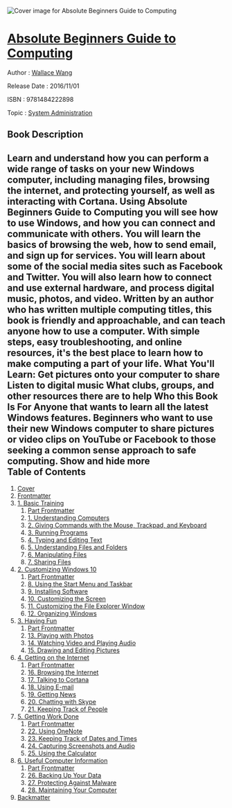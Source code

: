 ![Cover image for Absolute Beginners Guide to Computing](https://imgdetail.ebookreading.net/cover/cover/system_admin/EB9781484222898.jpg)

[Absolute Beginners Guide to Computing](https://ebookreading.net/view/book/Absolute+Beginners+Guide+to+Computing-EB9781484222898_1.html "Absolute Beginners Guide to Computing")
====================================================================================================================

Author : [Wallace Wang](https://ebookreading.net/search/author/Wallace+Wang)

Release Date : 2016/11/01

ISBN : 9781484222898

Topic : [System Administration](https://ebookreading.net/search/category/system-administration)

Book Description
-----------------

 Learn and understand how you can perform a wide range of tasks on your new Windows computer, including managing files, browsing the internet, and protecting yourself, as well as interacting with Cortana.
Using Absolute Beginners Guide to Computing you will see how to use Windows, and how you can connect and communicate with others. You will learn the basics of browsing the web, how to send email, and sign up for services. You will learn about some of the social media sites such as Facebook and Twitter. You will also learn how to connect and use external hardware, and process digital music, photos, and video.
Written by an author who has written multiple computing titles, this book is friendly and approachable, and can teach anyone how to use a computer. With simple steps, easy troubleshooting, and online resources, it's the best place to learn how to make computing a part of your life.
What You'll Learn:
Get pictures onto your computer to share
Listen to digital music
What clubs, groups, and other resources there are to help
Who this Book Is For
Anyone that wants to learn all the latest Windows features. Beginners who want to use their new Windows computer to share pictures or video clips on YouTube or Facebook to those seeking a common sense approach to safe computing.
        Show and hide more                
Table of Contents
-----------------

1. [Cover](https://ebookreading.net/view/book/Absolute+Beginners+Guide+to+Computing-EB9781484222898_1.html)
1. [Frontmatter](https://ebookreading.net/view/book/Absolute+Beginners+Guide+to+Computing-EB9781484222898_2.html)
1. [1. Basic Training](https://ebookreading.net/view/book/Absolute+Beginners+Guide+to+Computing-EB9781484222898_3.html)
    1. [Part Frontmatter](https://ebookreading.net/view/book/Absolute+Beginners+Guide+to+Computing-EB9781484222898_4.html)
    1. [1. Understanding Computers](https://ebookreading.net/view/book/Absolute+Beginners+Guide+to+Computing-EB9781484222898_5.html)
    1. [2. Giving Commands with the Mouse, Trackpad, and Keyboard](https://ebookreading.net/view/book/Absolute+Beginners+Guide+to+Computing-EB9781484222898_6.html)
    1. [3. Running Programs](https://ebookreading.net/view/book/Absolute+Beginners+Guide+to+Computing-EB9781484222898_7.html)
    1. [4. Typing and Editing Text](https://ebookreading.net/view/book/Absolute+Beginners+Guide+to+Computing-EB9781484222898_8.html)
    1. [5. Understanding Files and Folders](https://ebookreading.net/view/book/Absolute+Beginners+Guide+to+Computing-EB9781484222898_9.html)
    1. [6. Manipulating Files](https://ebookreading.net/view/book/Absolute+Beginners+Guide+to+Computing-EB9781484222898_10.html)
    1. [7. Sharing Files](https://ebookreading.net/view/book/Absolute+Beginners+Guide+to+Computing-EB9781484222898_11.html)
1. [2. Customizing Windows 10](https://ebookreading.net/view/book/Absolute+Beginners+Guide+to+Computing-EB9781484222898_12.html)
    1. [Part Frontmatter](https://ebookreading.net/view/book/Absolute+Beginners+Guide+to+Computing-EB9781484222898_13.html)
    1. [8. Using the Start Menu and Taskbar](https://ebookreading.net/view/book/Absolute+Beginners+Guide+to+Computing-EB9781484222898_14.html)
    1. [9. Installing Software](https://ebookreading.net/view/book/Absolute+Beginners+Guide+to+Computing-EB9781484222898_15.html)
    1. [10. Customizing the Screen](https://ebookreading.net/view/book/Absolute+Beginners+Guide+to+Computing-EB9781484222898_16.html)
    1. [11. Customizing the File Explorer Window](https://ebookreading.net/view/book/Absolute+Beginners+Guide+to+Computing-EB9781484222898_17.html)
    1. [12. Organizing Windows](https://ebookreading.net/view/book/Absolute+Beginners+Guide+to+Computing-EB9781484222898_18.html)
1. [3. Having Fun](https://ebookreading.net/view/book/Absolute+Beginners+Guide+to+Computing-EB9781484222898_19.html)
    1. [Part Frontmatter](https://ebookreading.net/view/book/Absolute+Beginners+Guide+to+Computing-EB9781484222898_20.html)
    1. [13. Playing with Photos](https://ebookreading.net/view/book/Absolute+Beginners+Guide+to+Computing-EB9781484222898_21.html)
    1. [14. Watching Video and Playing Audio](https://ebookreading.net/view/book/Absolute+Beginners+Guide+to+Computing-EB9781484222898_22.html)
    1. [15. Drawing and Editing Pictures](https://ebookreading.net/view/book/Absolute+Beginners+Guide+to+Computing-EB9781484222898_23.html)
1. [4. Getting on the Internet](https://ebookreading.net/view/book/Absolute+Beginners+Guide+to+Computing-EB9781484222898_24.html)
    1. [Part Frontmatter](https://ebookreading.net/view/book/Absolute+Beginners+Guide+to+Computing-EB9781484222898_25.html)
    1. [16. Browsing the Internet](https://ebookreading.net/view/book/Absolute+Beginners+Guide+to+Computing-EB9781484222898_26.html)
    1. [17. Talking to Cortana](https://ebookreading.net/view/book/Absolute+Beginners+Guide+to+Computing-EB9781484222898_27.html)
    1. [18. Using E-mail](https://ebookreading.net/view/book/Absolute+Beginners+Guide+to+Computing-EB9781484222898_28.html)
    1. [19. Getting News](https://ebookreading.net/view/book/Absolute+Beginners+Guide+to+Computing-EB9781484222898_29.html)
    1. [20. Chatting with Skype](https://ebookreading.net/view/book/Absolute+Beginners+Guide+to+Computing-EB9781484222898_30.html)
    1. [21. Keeping Track of People](https://ebookreading.net/view/book/Absolute+Beginners+Guide+to+Computing-EB9781484222898_31.html)
1. [5. Getting Work Done](https://ebookreading.net/view/book/Absolute+Beginners+Guide+to+Computing-EB9781484222898_32.html)
    1. [Part Frontmatter](https://ebookreading.net/view/book/Absolute+Beginners+Guide+to+Computing-EB9781484222898_33.html)
    1. [22. Using OneNote](https://ebookreading.net/view/book/Absolute+Beginners+Guide+to+Computing-EB9781484222898_34.html)
    1. [23. Keeping Track of Dates and Times](https://ebookreading.net/view/book/Absolute+Beginners+Guide+to+Computing-EB9781484222898_35.html)
    1. [24. Capturing Screenshots and Audio](https://ebookreading.net/view/book/Absolute+Beginners+Guide+to+Computing-EB9781484222898_36.html)
    1. [25. Using the Calculator](https://ebookreading.net/view/book/Absolute+Beginners+Guide+to+Computing-EB9781484222898_37.html)
1. [6. Useful Computer Information](https://ebookreading.net/view/book/Absolute+Beginners+Guide+to+Computing-EB9781484222898_38.html)
    1. [Part Frontmatter](https://ebookreading.net/view/book/Absolute+Beginners+Guide+to+Computing-EB9781484222898_39.html)
    1. [26. Backing Up Your Data](https://ebookreading.net/view/book/Absolute+Beginners+Guide+to+Computing-EB9781484222898_40.html)
    1. [27. Protecting Against Malware](https://ebookreading.net/view/book/Absolute+Beginners+Guide+to+Computing-EB9781484222898_41.html)
    1. [28. Maintaining Your Computer](https://ebookreading.net/view/book/Absolute+Beginners+Guide+to+Computing-EB9781484222898_42.html)
1. [Backmatter](https://ebookreading.net/view/book/Absolute+Beginners+Guide+to+Computing-EB9781484222898_43.html)
